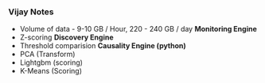### Vijay Notes
* Volume of data - 9-10 GB / Hour, 220 - 240 GB / day
**Monitoring Engine**
* Z-scoring 
**Discovery Engine**
* Threshold comparision
**Causality Engine (python)**
* PCA (Transform)
* Lightgbm (scoring)
* K-Means (Scoring)